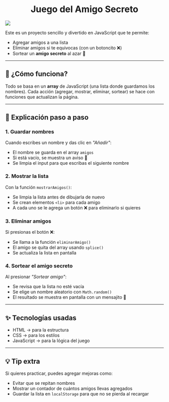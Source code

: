 <h1 align="center"> Juego del Amigo Secreto </h1>
<p align="left">
<img src="https://img.shields.io/badge/STATUS-COMPLETADO-green">
</p>

<p>Este es un proyecto sencillo y divertido en JavaScript que te permite:</p>
<ul>
  <li>Agregar amigos a una lista</li>
  <li>Eliminar amigos si te equivocas (con un botoncito ❌)</li>
  <li>Sortear un <strong>amigo secreto</strong> al azar 🎉</li>
</ul>

<hr/>

<h2>🚀 ¿Cómo funciona?</h2>
<p>Todo se basa en un <strong>array</strong> de JavaScript (una lista donde guardamos los nombres).  
Cada acción (agregar, mostrar, eliminar, sortear) se hace con funciones que actualizan la página.</p>

<hr/>

<h2>📝 Explicación paso a paso</h2>

<h3>1. Guardar nombres</h3>
<p>Cuando escribes un nombre y das clic en <em>"Añadir"</em>:</p>
<ul>
  <li>El nombre se guarda en el array <code>amigos</code></li>
  <li>Si está vacío, se muestra un aviso 🚨</li>
  <li>Se limpia el input para que escribas el siguiente nombre</li>
</ul>

<h3>2. Mostrar la lista</h3>
<p>Con la función <code>mostrarAmigos()</code>:</p>
<ul>
  <li>Se limpia la lista antes de dibujarla de nuevo</li>
  <li>Se crean elementos <code>&lt;li&gt;</code> para cada amigo</li>
  <li>A cada uno se le agrega un botón ❌ para eliminarlo si quieres</li>
</ul>

<h3>3. Eliminar amigos</h3>
<p>Si presionas el botón ❌:</p>
<ul>
  <li>Se llama a la función <code>eliminarAmigo()</code></li>
  <li>El amigo se quita del array usando <code>splice()</code></li>
  <li>Se actualiza la lista en pantalla</li>
</ul>

<h3>4. Sortear el amigo secreto</h3>
<p>Al presionar <em>"Sortear amigo"</em>:</p>
<ul>
  <li>Se revisa que la lista no esté vacía</li>
  <li>Se elige un nombre aleatorio con <code>Math.random()</code></li>
  <li>El resultado se muestra en pantalla con un mensajito 🎉</li>
</ul>

<hr/>

<h2>✨ Tecnologías usadas</h2>
<ul>
  <li>HTML → para la estructura</li>
  <li>CSS → para los estilos</li>
  <li>JavaScript → para la lógica del juego</li>
</ul>

<hr/>

<h2>💡 Tip extra</h2>
<p>Si quieres practicar, puedes agregar mejoras como:</p>
<ul>
  <li>Evitar que se repitan nombres</li>
  <li>Mostrar un contador de cuántos amigos llevas agregados</li>
  <li>Guardar la lista en <code>localStorage</code> para que no se pierda al recargar</li>
</ul>


